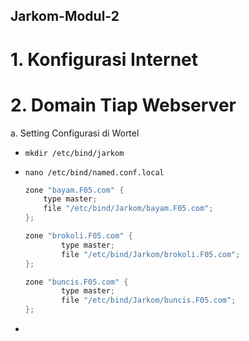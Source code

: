 ## Jarkom-Modul-2

# 1. Konfigurasi Internet

# 2. Domain Tiap Webserver

a. Setting Configurasi di Wortel
  - ```
    mkdir /etc/bind/jarkom
    ```
  - ```
    nano /etc/bind/named.conf.local
    ```

    ```c
    zone "bayam.F05.com" {
        type master;
        file "/etc/bind/Jarkom/bayam.F05.com";
    };
    
    zone "brokoli.F05.com" {
            type master;
            file "/etc/bind/Jarkom/brokoli.F05.com";
    };
    
    zone "buncis.F05.com" {
            type master;
            file "/etc/bind/Jarkom/buncis.F05.com";
    };

    ```
  
  - 
